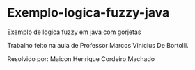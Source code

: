 # Exemplo-logica-fuzzy-java
Exemplo de logica fuzzy em java com gorjetas

Trabalho feito na aula de Professor Marcos Vinícius De Bortolli.

Resolvido por: Maicon Henrique Cordeiro Machado
